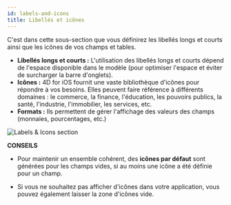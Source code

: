 ```yaml
---
id: labels-and-icons
title: Libellés et icônes
---
```


C'est dans cette sous-section que vous définirez les libellés longs et courts ainsi que les icônes de vos champs et tables.

* **Libellés longs et courts :** L'utilisation des libellés longs et courts dépend de l'espace disponible dans le modèle (pour optimiser l'espace et éviter de surcharger la barre d'onglets).
* **Icônes :** 4D for iOS fournit une vaste bibliothèque d'icônes pour répondre à vos besoins. Elles peuvent faire référence à différents domaines : le commerce, la finance, l'éducation, les pouvoirs publics, la santé, l'industrie, l'immobilier, les services, etc.
* **Formats :** Ils permettent de gérer l'affichage des valeurs des champs (monnaies, pourcentages, etc.)

![Labels & Icons section](assets/fr/project-editor/Labels-icons-section-4D-for-iOS.png)<div class = "tips"> 

**CONSEILS**

* Pour maintenir un ensemble cohérent, des **icônes par défaut** sont générées pour les champs vides, si au moins une icône a été définie pour un champ.

* Si vous ne souhaitez pas afficher d'icônes dans votre application, vous pouvez également laisser la zone d'icônes vide.</div>